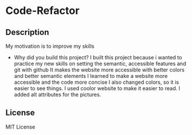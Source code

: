 # Code-Refactor

## Description

 My motivation is to improve my skills 
- Why did you build this project? I built this project because i wanted to practice my new skills on setting the semantic, accessible features and git with github
 It makes the website more accessible with better colors and better semantic elements 
 I learned to make a website more accessible and the code more concise
 I also changed colors, so it is easier to see things. I used coolor website to make it easier to read. 
 I added alt attributes for the pictures.


## License

MIT License

